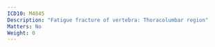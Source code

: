 ```yaml
---
ICD10: M4845
Description: "Fatigue fracture of vertebra: Thoracolumbar region"
Matters: No
Weight: 0
---
```

